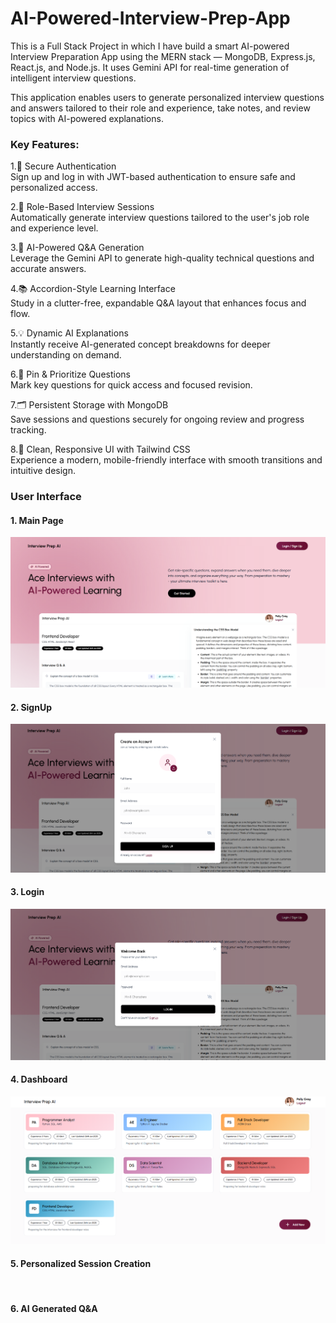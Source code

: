 # AI-Powered-Interview-Prep-App
This is a Full Stack Project in which I have build a smart AI-powered Interview Preparation App using the MERN stack — MongoDB, Express.js, React.js, and Node.js. It uses Gemini API for real-time generation of intelligent interview questions.

This application enables users to generate personalized interview questions and answers tailored to their role and experience, take notes, and review topics with AI-powered explanations.

<h3>Key Features:</h3>

1.🔐 Secure Authentication<br>
Sign up and log in with JWT-based authentication to ensure safe and personalized access.

2.🎯 Role-Based Interview Sessions<br>
Automatically generate interview questions tailored to the user's job role and experience level.

3.🧠 AI-Powered Q&A Generation<br>
Leverage the Gemini API to generate high-quality technical questions and accurate answers.

4.📚 Accordion-Style Learning Interface<br>
Study in a clutter-free, expandable Q&A layout that enhances focus and flow.

5.💡 Dynamic AI Explanations<br>
Instantly receive AI-generated concept breakdowns for deeper understanding on demand.

6.📌 Pin & Prioritize Questions<br>
Mark key questions for quick access and focused revision.

7.🗂️ Persistent Storage with MongoDB<br>
Save sessions and questions securely for ongoing review and progress tracking.

8.🎨 Clean, Responsive UI with Tailwind CSS<br>
Experience a modern, mobile-friendly interface with smooth transitions and intuitive design.

<h3>User Interface</h3>
<h4>1. Main Page</h4>
<img src="https://github.com/KhushiMahto/AI-Powered-Interview-Prep-App/blob/5083060baf97915b1ccb1f7a77f8e26f60de9d0f/InterviewPrepAI_Screenshots/MainPage.png"/>

<h4>2. SignUp</h4>
<img src="https://github.com/KhushiMahto/AI-Powered-Interview-Prep-App/blob/master/InterviewPrepAI_Screenshots/Signup.png?raw=true"/>

<h4>3. Login</h4>
<img src="https://github.com/KhushiMahto/AI-Powered-Interview-Prep-App/blob/f862689376b1c29ff6b6eaa847f847caf1325b43/InterviewPrepAI_Screenshots/Login.png" />

<h4>4. Dashboard</h4>
<img src="https://github.com/KhushiMahto/AI-Powered-Interview-Prep-App/blob/0c3a76892ae05db98af2fa3883c964f35735dc43/InterviewPrepAI_Screenshots/Dashboard.png" />

<h4>5. Personalized Session Creation</h4>
<img src="" />

<h4>6. AI Generated Q&A</h4>
<img src="" />


